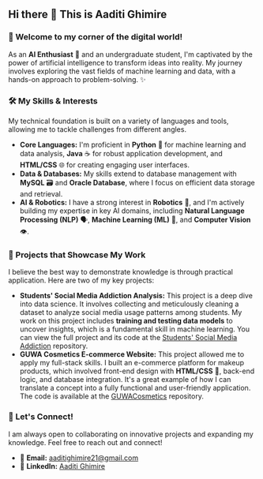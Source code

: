 ## Hi there 👋 This is Aaditi Ghimire

### 👋 Welcome to my corner of the digital world!

As an **AI Enthusiast** 🤖 and an undergraduate student, I'm captivated by the power of artificial intelligence to transform ideas into reality. My journey involves exploring the vast fields of machine learning and data, with a hands-on approach to problem-solving. ✨


### 🛠️ My Skills & Interests

My technical foundation is built on a variety of languages and tools, allowing me to tackle challenges from different angles.

- **Core Languages:** I'm proficient in **Python** 🐍 for machine learning and data analysis, **Java** ☕ for robust application development, and **HTML/CSS** 🌐 for creating engaging user interfaces.
- **Data & Databases:** My skills extend to database management with **MySQL** 🗃️ and **Oracle Database**, where I focus on efficient data storage and retrieval.
- **AI & Robotics:** I have a strong interest in **Robotics** 🤖, and I'm actively building my expertise in key AI domains, including **Natural Language Processing (NLP)** 🗣️, **Machine Learning (ML)** 🧠, and **Computer Vision** 👁️.

### 🚀 Projects that Showcase My Work

I believe the best way to demonstrate knowledge is through practical application. Here are two of my key projects:

- **Students' Social Media Addiction Analysis:** This project is a deep dive into data science. It involves collecting and meticulously cleaning a dataset to analyze social media usage patterns among students. My work on this project includes **training and testing data models** to uncover insights, which is a fundamental skill in machine learning. You can view the full project and its code at the [Students' Social Media Addiction](https://github.com/AaditiG1/Students-Social-Media-Addiction) repository.
- **GUWA Cosmetics E-commerce Website:** This project allowed me to apply my full-stack skills. I built an e-commerce platform for makeup products, which involved front-end design with **HTML/CSS** 🎨, back-end logic, and database integration. It's a great example of how I can translate a concept into a fully functional and user-friendly application. The code is available at the [GUWACosmetics](https://github.com/AaditiG1/GUWACosmetics) repository.

### 🤝 Let's Connect!

I am always open to collaborating on innovative projects and expanding my knowledge. Feel free to reach out and connect!

- 📧 **Email:** [aaditighimire21@gmail.com](mailto:aaditighimire21@gmail.com)
- 🔗 **LinkedIn:** [Aaditi Ghimire](https://www.linkedin.com/in/aaditi-ghimire)

